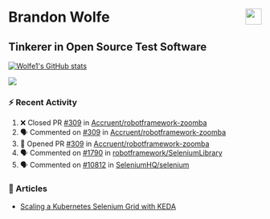 Brandon Wolfe <a href="https://www.linkedin.com/in/brandon-wolfe1" target="_blank" rel="noreferrer"><img src="https://raw.githubusercontent.com/danielcranney/readme-generator/main/public/icons/socials/linkedin.svg" width="32" height="32" align="right"/></a>
==============================
Tinkerer in Open Source Test Software
-----------------------------

<p align="left"><a href="http://www.github.com/Wolfe1"><img src="https://github-readme-stats.vercel.app/api?username=Wolfe1&show_icons=true&hide=&count_private=true&title_color=0891b2&text_color=ffffff&icon_color=0891b2&bg_color=1c1917&hide_border=true&show_icons=true" alt="Wolfe1's GitHub stats" /></a></p>
<p align="left"><a href="http://www.github.com/Wolfe1"><img src="https://github-readme-streak-stats.herokuapp.com/?user=Wolfe1&stroke=ffffff&background=1c1917&ring=0891b2&fire=0891b2&currStreakNum=ffffff&currStreakLabel=0891b2&sideNums=ffffff&sideLabels=ffffff&dates=ffffff&hide_border=true" /></a></p>

### :zap: Recent Activity
<!--START_SECTION:activity-->
1. ❌ Closed PR [#309](https://github.com/Accruent/robotframework-zoomba/pull/309) in [Accruent/robotframework-zoomba](https://github.com/Accruent/robotframework-zoomba)
2. 🗣 Commented on [#309](https://github.com/Accruent/robotframework-zoomba/issues/309) in [Accruent/robotframework-zoomba](https://github.com/Accruent/robotframework-zoomba)
3. 💪 Opened PR [#309](https://github.com/Accruent/robotframework-zoomba/pull/309) in [Accruent/robotframework-zoomba](https://github.com/Accruent/robotframework-zoomba)
4. 🗣 Commented on [#1790](https://github.com/robotframework/SeleniumLibrary/issues/1790) in [robotframework/SeleniumLibrary](https://github.com/robotframework/SeleniumLibrary)
5. 🗣 Commented on [#10812](https://github.com/SeleniumHQ/selenium/issues/10812) in [SeleniumHQ/selenium](https://github.com/SeleniumHQ/selenium)
<!--END_SECTION:activity-->

### :newspaper: Articles
- [Scaling a Kubernetes Selenium Grid with KEDA](https://www.linkedin.com/pulse/scaling-kubernetes-selenium-grid-keda-brandon-wolfe)
